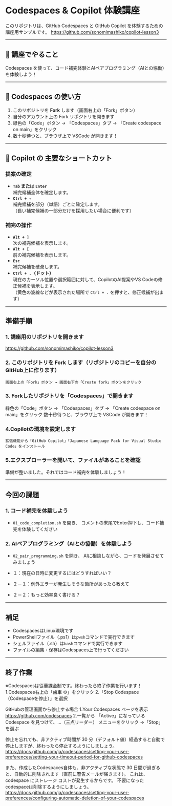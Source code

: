 # Codespaces & Copilot 体験講座

このリポジトリは、GitHub Codespaces と GitHub Copilot を体験するための講座用サンプルです。
https://github.com/sonomimashiko/copilot-lesson3

---

## 🌟 講座でやること

Codespaces を使って、コード補完体験とAIペアプログラミング（AIとの協働）を体験しよう！

---

## 🚀 Codespaces の使い方

1. このリポジトリを **Fork** します（画面右上の「Fork」ボタン）
2. 自分のアカウント上の Fork リポジトリを開きます
3. 緑色の「Code」ボタン → 「Codespaces」タブ → 「Create codespace on main」をクリック
4. 数十秒待つと、ブラウザ上で VSCode が開きます！

---

## 🤖 Copilot の 主要なショートカット

### 提案の確定
- **`Tab` または `Enter`**  
    補完候補全体を確定します。
- **`Ctrl + →`**  
    補完候補を部分（単語）ごとに確定します。  
    （長い補完候補の一部分だけを採用したい場合に便利です）

### 補完の操作
- **`Alt + ]`**  
    次の補完候補を表示します。
- **`Alt + [`**  
    前の補完候補を表示します。
- **`Esc`**  
    補完候補を破棄します。
- **`Ctrl + .`（ドット）**  
    現在のカーソル位置や選択範囲に対して、CopilotのAI提案やVS Codeの修正候補を表示します。  
    （黄色の波線などが表示された場所で `Ctrl + .` を押すと、修正候補が出ます）

---------------------------------------------------------------

## 準備手順

### 1. 講座用のリポジトリを開きます

https://github.com/sonomimashiko/copilot-lesson3

### 2. このリポジトリを **Fork** します（リポジトリのコピーを自分のGitHub上に作ります）
    画面右上の「Fork」ボタン → 画面右下の「Create fork」ボタンをクリック

### 3. Forkしたリポジトリを「Codespaces」で開きます
   緑色の「Code」ボタン → 「Codespaces」タブ → 「Create codespace on main」をクリック
   数十秒待つと、ブラウザ上で VSCode が開きます！
 
### 4.Copilotの環境を設定します
    拡張機能から「GitHub Copilot」「Japanese Language Pack for Visual Studio Code」をインストール

### 5.エクスプローラーを開いて、ファイルがあることを確認

準備が整いました。それではコード補完を体験しましょう！

---------------------------------------------------------------

## 今回の課題

### 1. コード補完を体験しよう

- `01_code_completion.sh` を開き、
  コメントの末尾でEnter押下し、コード補完を体験してください

### 2. AIペアプログラミング（AIとの協働）を体験しよう

- `02_pair_programming.sh` を開き、
  AIに相談しながら、コードを発展させてみましょう

- １：現在の日時に変更するにはどうすればいい？

- ２－１：例外エラーが発生しそうな箇所があったら教えて

- ２－２：もっと効率良く書ける？


---
## 補足
- CodespacesはLinux環境です
- PowerShellファイル（.ps1）は`pwsh`コマンドで実行できます
- シェルファイル（.sh）は`bash`コマンドで実行できます
- ファイルの編集・保存はCodespaces上で行ってください


---------------------------------------------------------------
## 終了作業
  ※Codespacesは従量課金制です。終わったら終了作業を行います！
  1.Codespaces右上の「歯車 ⚙」をクリック
  2.「Stop Codespace（Codespaceを停止）」を選択

  GitHubの管理画面から停止する場合
  1.Your Codespaces ページを表示
    https://github.com/codespaces 
  2.一覧から 「Active」になっている Codespace を見つけて、…（三点リーダー） メニューをクリック →「Stop」を選ぶ

  停止を忘れても、非アクティブ時間が 30 分（デフォルト値）経過すると自動で停止しますが、終わったら停止するようにしましょう。
  https://docs.github.com/ja/codespaces/setting-your-user-preferences/setting-your-timeout-period-for-github-codespaces

  また、作成したCodespaces自体も、非アクティブな状態で 30 日間が過ぎると、自動的に削除されます（直前に警告メールが届きます）。
  これは、codespace にストレージ コストが発生するからです。
  不要になったcodespaceは削除するようにしましょう。
  https://docs.github.com/ja/codespaces/setting-your-user-preferences/configuring-automatic-deletion-of-your-codespaces
